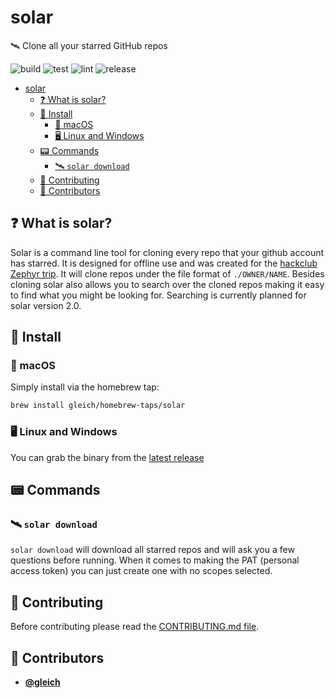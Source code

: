 <!-- DO NOT REMOVE - contributor_list:data:start:["gleich"]:end -->

# solar

🛰️ Clone all your starred GitHub repos

![build](https://github.com/gleich/solar/workflows/build/badge.svg)
![test](https://github.com/gleich/solar/workflows/test/badge.svg)
![lint](https://github.com/gleich/solar/workflows/lint/badge.svg)
![release](https://github.com/gleich/solar/workflows/release/badge.svg)

- [solar](#solar)
  - [❓ What is solar?](#-what-is-solar)
  - [🚀 Install](#-install)
    - [🍎 macOS](#-macos)
    - [🖥️ Linux and Windows](#️-linux-and-windows)
  - [📟 Commands](#-commands)
    - [🛰️ `solar download`](#️-solar-download)
  - [🙌 Contributing](#-contributing)
  - [👥 Contributors](#-contributors)

## ❓ What is solar?

Solar is a command line tool for cloning every repo that your github account has starred. It is designed for offline use and was created for the [hackclub Zephyr trip](https://zephyr.hackclub.com). It will clone repos under the file format of `./OWNER/NAME`. Besides cloning solar also allows you to search over the cloned repos making it easy to find what you might be looking for. Searching is currently planned for solar version 2.0.

## 🚀 Install

### 🍎 macOS

Simply install via the homebrew tap:

```bash
brew install gleich/homebrew-taps/solar
```

### 🖥️ Linux and Windows

You can grab the binary from the [latest release](https://github.com/gleich/solar/releases/latest)

## 📟 Commands

### 🛰️ `solar download`

`solar download` will download all starred repos and will ask you a few questions before running. When it comes to making the PAT (personal access token) you can just create one with no scopes selected.

## 🙌 Contributing

Before contributing please read the [CONTRIBUTING.md file](https://github.com/gleich/solar/blob/master/CONTRIBUTING.md).

<!-- DO NOT REMOVE - contributor_list:start -->

## 👥 Contributors

- **[@gleich](https://github.com/gleich)**

<!-- DO NOT REMOVE - contributor_list:end -->
